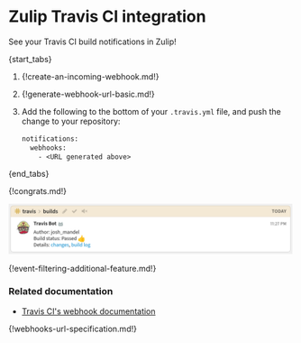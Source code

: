 # Zulip Travis CI integration

See your Travis CI build notifications in Zulip!

{start_tabs}

1. {!create-an-incoming-webhook.md!}

1. {!generate-webhook-url-basic.md!}

1. Add the following to the bottom of your `.travis.yml` file, and push
   the change to your repository:

    ```
    notifications:
      webhooks:
        - <URL generated above>
    ```

{end_tabs}

{!congrats.md!}

![](/static/images/integrations/travis/001.png)

{!event-filtering-additional-feature.md!}


### Related documentation

- [Travis CI's webhook documentation][1]

{!webhooks-url-specification.md!}

[1]: https://docs.travis-ci.com/user/notifications/#configuring-webhook-notifications
